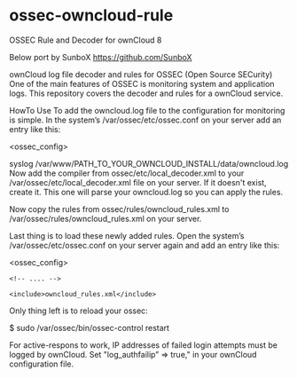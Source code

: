 # ossec-owncloud-rule
OSSEC Rule and Decoder for ownCloud 8

Below port by SunboX https://github.com/SunboX

ownCloud log file decoder and rules for OSSEC (Open Source SECurity)
One of the main features of OSSEC is monitoring system and application logs. This repository covers the decoder and rules for a ownCloud service.

HowTo Use
To add the owncloud.log file to the configuration for monitoring is simple. In the system’s /var/ossec/etc/ossec.conf on your server add an entry like this:

<ossec_config>

  <!-- .... -->

  <localfile>
    <log_format>syslog</log_format>
    <location>/var/www/PATH_TO_YOUR_OWNCLOUD_INSTALL/data/owncloud.log</location>
  </localfile>
</ossec_config>
Now add the compiler from ossec/etc/local_decoder.xml to your /var/ossec/etc/local_decoder.xml file on your server. If it doesn't exist, create it. This one will parse your owncloud.log so you can apply the rules.

Now copy the rules from ossec/rules/owncloud_rules.xml to /var/ossec/rules/owncloud_rules.xml on your server.

Last thing is to load these newly added rules. Open the system’s /var/ossec/etc/ossec.conf on your server again and add an entry like this:

<ossec_config>

  <!-- .... -->

  <rules>

    <!-- .... -->

    <include>owncloud_rules.xml</include>
  </rules>
</ossec_config>
Only thing left is to reload your ossec:

$ sudo /var/ossec/bin/ossec-control restart

For active-respons to work, IP addresses of failed login attempts must be logged by ownCloud. Set "log_authfailip” => true," in your ownCloud configuration file.
